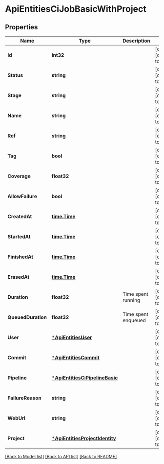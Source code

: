 # ApiEntitiesCiJobBasicWithProject

## Properties
Name | Type | Description | Notes
------------ | ------------- | ------------- | -------------
**Id** | **int32** |  | [optional] [default to null]
**Status** | **string** |  | [optional] [default to null]
**Stage** | **string** |  | [optional] [default to null]
**Name** | **string** |  | [optional] [default to null]
**Ref** | **string** |  | [optional] [default to null]
**Tag** | **bool** |  | [optional] [default to null]
**Coverage** | **float32** |  | [optional] [default to null]
**AllowFailure** | **bool** |  | [optional] [default to null]
**CreatedAt** | [**time.Time**](time.Time.md) |  | [optional] [default to null]
**StartedAt** | [**time.Time**](time.Time.md) |  | [optional] [default to null]
**FinishedAt** | [**time.Time**](time.Time.md) |  | [optional] [default to null]
**ErasedAt** | [**time.Time**](time.Time.md) |  | [optional] [default to null]
**Duration** | **float32** | Time spent running | [optional] [default to null]
**QueuedDuration** | **float32** | Time spent enqueued | [optional] [default to null]
**User** | [***ApiEntitiesUser**](API_Entities_User.md) |  | [optional] [default to null]
**Commit** | [***ApiEntitiesCommit**](API_Entities_Commit.md) |  | [optional] [default to null]
**Pipeline** | [***ApiEntitiesCiPipelineBasic**](API_Entities_Ci_PipelineBasic.md) |  | [optional] [default to null]
**FailureReason** | **string** |  | [optional] [default to null]
**WebUrl** | **string** |  | [optional] [default to null]
**Project** | [***ApiEntitiesProjectIdentity**](API_Entities_ProjectIdentity.md) |  | [optional] [default to null]

[[Back to Model list]](../README.md#documentation-for-models) [[Back to API list]](../README.md#documentation-for-api-endpoints) [[Back to README]](../README.md)


